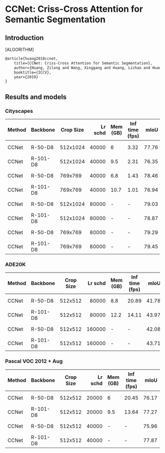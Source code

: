 # CCNet: Criss-Cross Attention for Semantic Segmentation

## Introduction

[ALGORITHM]

```latex
@article{huang2018ccnet,
    title={CCNet: Criss-Cross Attention for Semantic Segmentation},
    author={Huang, Zilong and Wang, Xinggang and Huang, Lichao and Huang, Chang and Wei, Yunchao and Liu, Wenyu},
    booktitle={ICCV},
    year={2019}
}
```

## Results and models

### Cityscapes

| Method | Backbone | Crop Size | Lr schd | Mem (GB) | Inf time (fps) | mIoU  | mIoU(ms+flip) |                                                                                                                                                                                              download                                                                                                                                                                                              |
|--------|----------|-----------|--------:|----------|----------------|------:|--------------:|----------------------------------------------------------------------------------------------------------------------------------------------------------------------------------------------------------------------------------------------------------------------------------------------------------------------------------------------------------------------------------------------------|
| CCNet  | R-50-D8  | 512x1024  |   40000 |        6 |           3.32 | 77.76 |         78.87 | [model](https://download.openmmlab.com/mmsegmentation/v0.5/ccnet/ccnet_r50-d8_512x1024_40k_cityscapes/ccnet_r50-d8_512x1024_40k_cityscapes_20200616_142517-4123f401.pth) &#124; [log](https://download.openmmlab.com/mmsegmentation/v0.5/ccnet/ccnet_r50-d8_512x1024_40k_cityscapes/ccnet_r50-d8_512x1024_40k_cityscapes_20200616_142517.log.json)     |
| CCNet  | R-101-D8 | 512x1024  |   40000 |      9.5 |           2.31 | 76.35 |         78.19 | [model](https://download.openmmlab.com/mmsegmentation/v0.5/ccnet/ccnet_r101-d8_512x1024_40k_cityscapes/ccnet_r101-d8_512x1024_40k_cityscapes_20200616_142540-a3b84ba6.pth) &#124; [log](https://download.openmmlab.com/mmsegmentation/v0.5/ccnet/ccnet_r101-d8_512x1024_40k_cityscapes/ccnet_r101-d8_512x1024_40k_cityscapes_20200616_142540.log.json) |
| CCNet  | R-50-D8  | 769x769   |   40000 |      6.8 |           1.43 | 78.46 |         79.93 | [model](https://download.openmmlab.com/mmsegmentation/v0.5/ccnet/ccnet_r50-d8_769x769_40k_cityscapes/ccnet_r50-d8_769x769_40k_cityscapes_20200616_145125-76d11884.pth) &#124; [log](https://download.openmmlab.com/mmsegmentation/v0.5/ccnet/ccnet_r50-d8_769x769_40k_cityscapes/ccnet_r50-d8_769x769_40k_cityscapes_20200616_145125.log.json)         |
| CCNet  | R-101-D8 | 769x769   |   40000 |     10.7 |           1.01 | 76.94 |         78.62 | [model](https://download.openmmlab.com/mmsegmentation/v0.5/ccnet/ccnet_r101-d8_769x769_40k_cityscapes/ccnet_r101-d8_769x769_40k_cityscapes_20200617_101428-4f57c8d0.pth) &#124; [log](https://download.openmmlab.com/mmsegmentation/v0.5/ccnet/ccnet_r101-d8_769x769_40k_cityscapes/ccnet_r101-d8_769x769_40k_cityscapes_20200617_101428.log.json)     |
| CCNet  | R-50-D8  | 512x1024  |   80000 | -        | -              | 79.03 |         80.16 | [model](https://download.openmmlab.com/mmsegmentation/v0.5/ccnet/ccnet_r50-d8_512x1024_80k_cityscapes/ccnet_r50-d8_512x1024_80k_cityscapes_20200617_010421-869a3423.pth) &#124; [log](https://download.openmmlab.com/mmsegmentation/v0.5/ccnet/ccnet_r50-d8_512x1024_80k_cityscapes/ccnet_r50-d8_512x1024_80k_cityscapes_20200617_010421.log.json)     |
| CCNet  | R-101-D8 | 512x1024  |   80000 | -        | -              | 78.87 |         79.90 | [model](https://download.openmmlab.com/mmsegmentation/v0.5/ccnet/ccnet_r101-d8_512x1024_80k_cityscapes/ccnet_r101-d8_512x1024_80k_cityscapes_20200617_203935-ffae8917.pth) &#124; [log](https://download.openmmlab.com/mmsegmentation/v0.5/ccnet/ccnet_r101-d8_512x1024_80k_cityscapes/ccnet_r101-d8_512x1024_80k_cityscapes_20200617_203935.log.json) |
| CCNet  | R-50-D8  | 769x769   |   80000 | -        | -              | 79.29 |         81.08 | [model](https://download.openmmlab.com/mmsegmentation/v0.5/ccnet/ccnet_r50-d8_769x769_80k_cityscapes/ccnet_r50-d8_769x769_80k_cityscapes_20200617_010421-73eed8ca.pth) &#124; [log](https://download.openmmlab.com/mmsegmentation/v0.5/ccnet/ccnet_r50-d8_769x769_80k_cityscapes/ccnet_r50-d8_769x769_80k_cityscapes_20200617_010421.log.json)         |
| CCNet  | R-101-D8 | 769x769   |   80000 | -        | -              | 79.45 |         80.66 | [model](https://download.openmmlab.com/mmsegmentation/v0.5/ccnet/ccnet_r101-d8_769x769_80k_cityscapes/ccnet_r101-d8_769x769_80k_cityscapes_20200618_011502-ad3cd481.pth) &#124; [log](https://download.openmmlab.com/mmsegmentation/v0.5/ccnet/ccnet_r101-d8_769x769_80k_cityscapes/ccnet_r101-d8_769x769_80k_cityscapes_20200618_011502.log.json)     |

### ADE20K

| Method | Backbone | Crop Size | Lr schd | Mem (GB) | Inf time (fps) | mIoU  | mIoU(ms+flip) |                                                                                                                                                                                      download                                                                                                                                                                                      |
|--------|----------|-----------|--------:|----------|----------------|------:|--------------:|------------------------------------------------------------------------------------------------------------------------------------------------------------------------------------------------------------------------------------------------------------------------------------------------------------------------------------------------------------------------------------|
| CCNet  | R-50-D8  | 512x512   |   80000 |      8.8 |          20.89 | 41.78 |         42.98 | [model](https://download.openmmlab.com/mmsegmentation/v0.5/ccnet/ccnet_r50-d8_512x512_80k_ade20k/ccnet_r50-d8_512x512_80k_ade20k_20200615_014848-aa37f61e.pth) &#124; [log](https://download.openmmlab.com/mmsegmentation/v0.5/ccnet/ccnet_r50-d8_512x512_80k_ade20k/ccnet_r50-d8_512x512_80k_ade20k_20200615_014848.log.json)         |
| CCNet  | R-101-D8 | 512x512   |   80000 |     12.2 |          14.11 | 43.97 |         45.13 | [model](https://download.openmmlab.com/mmsegmentation/v0.5/ccnet/ccnet_r101-d8_512x512_80k_ade20k/ccnet_r101-d8_512x512_80k_ade20k_20200615_014848-1f4929a3.pth) &#124; [log](https://download.openmmlab.com/mmsegmentation/v0.5/ccnet/ccnet_r101-d8_512x512_80k_ade20k/ccnet_r101-d8_512x512_80k_ade20k_20200615_014848.log.json)     |
| CCNet  | R-50-D8  | 512x512   |  160000 | -        | -              | 42.08 |         43.13 | [model](https://download.openmmlab.com/mmsegmentation/v0.5/ccnet/ccnet_r50-d8_512x512_160k_ade20k/ccnet_r50-d8_512x512_160k_ade20k_20200616_084435-7c97193b.pth) &#124; [log](https://download.openmmlab.com/mmsegmentation/v0.5/ccnet/ccnet_r50-d8_512x512_160k_ade20k/ccnet_r50-d8_512x512_160k_ade20k_20200616_084435.log.json)     |
| CCNet  | R-101-D8 | 512x512   |  160000 | -        | -              | 43.71 |         45.04 | [model](https://download.openmmlab.com/mmsegmentation/v0.5/ccnet/ccnet_r101-d8_512x512_160k_ade20k/ccnet_r101-d8_512x512_160k_ade20k_20200616_000644-e849e007.pth) &#124; [log](https://download.openmmlab.com/mmsegmentation/v0.5/ccnet/ccnet_r101-d8_512x512_160k_ade20k/ccnet_r101-d8_512x512_160k_ade20k_20200616_000644.log.json) |

### Pascal VOC 2012 + Aug

| Method | Backbone | Crop Size | Lr schd | Mem (GB) | Inf time (fps) | mIoU  | mIoU(ms+flip) |                                                                                                                                                                                        download                                                                                                                                                                                        |
|--------|----------|-----------|--------:|----------|----------------|------:|--------------:|----------------------------------------------------------------------------------------------------------------------------------------------------------------------------------------------------------------------------------------------------------------------------------------------------------------------------------------------------------------------------------------|
| CCNet  | R-50-D8  | 512x512   |   20000 |        6 |          20.45 | 76.17 |         77.51 | [model](https://download.openmmlab.com/mmsegmentation/v0.5/ccnet/ccnet_r50-d8_512x512_20k_voc12aug/ccnet_r50-d8_512x512_20k_voc12aug_20200617_193212-fad81784.pth) &#124; [log](https://download.openmmlab.com/mmsegmentation/v0.5/ccnet/ccnet_r50-d8_512x512_20k_voc12aug/ccnet_r50-d8_512x512_20k_voc12aug_20200617_193212.log.json)     |
| CCNet  | R-101-D8 | 512x512   |   20000 |      9.5 |          13.64 | 77.27 |         79.02 | [model](https://download.openmmlab.com/mmsegmentation/v0.5/ccnet/ccnet_r101-d8_512x512_20k_voc12aug/ccnet_r101-d8_512x512_20k_voc12aug_20200617_193212-0007b61d.pth) &#124; [log](https://download.openmmlab.com/mmsegmentation/v0.5/ccnet/ccnet_r101-d8_512x512_20k_voc12aug/ccnet_r101-d8_512x512_20k_voc12aug_20200617_193212.log.json) |
| CCNet  | R-50-D8  | 512x512   |   40000 | -        | -              | 75.96 |         77.04 | [model](https://download.openmmlab.com/mmsegmentation/v0.5/ccnet/ccnet_r50-d8_512x512_40k_voc12aug/ccnet_r50-d8_512x512_40k_voc12aug_20200613_232127-c2a15f02.pth) &#124; [log](https://download.openmmlab.com/mmsegmentation/v0.5/ccnet/ccnet_r50-d8_512x512_40k_voc12aug/ccnet_r50-d8_512x512_40k_voc12aug_20200613_232127.log.json)     |
| CCNet  | R-101-D8 | 512x512   |   40000 | -        | -              | 77.87 |         78.90 | [model](https://download.openmmlab.com/mmsegmentation/v0.5/ccnet/ccnet_r101-d8_512x512_40k_voc12aug/ccnet_r101-d8_512x512_40k_voc12aug_20200613_232127-c30da577.pth) &#124; [log](https://download.openmmlab.com/mmsegmentation/v0.5/ccnet/ccnet_r101-d8_512x512_40k_voc12aug/ccnet_r101-d8_512x512_40k_voc12aug_20200613_232127.log.json) |
